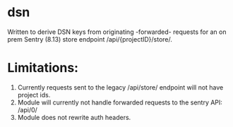 # dsn

Written to derive DSN keys from originating -forwarded- requests for an on prem Sentry (8.13)
store endpoint /api/{projectID}/store/.

# Limitations:
1. Currently requests sent to the legacy /api/store/ endpoint will not have project ids. 
2. Module will currently not handle forwarded requests to the sentry API: /api/0/ 
3. Module does not rewrite auth headers.





    